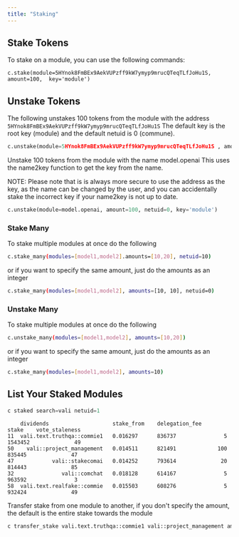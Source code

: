 ```yaml
---
title: "Staking"
---
```

## Stake Tokens

To stake on a module, you can use the following commands:

```
c.stake(module=5HYnok8FmBEx9AekVUPzff9kW7ymyp9mrucQTeqTLfJoHu1S, amount=100,  key='module')
```

## Unstake Tokens

The following unstakes 100 tokens from the module with the address `5HYnok8FmBEx9AekVUPzff9kW7ymyp9mrucQTeqTLfJoHu1S`
The default key is the root key (module) and the default netuid is 0 (commune).

```python
c.unstake(module=5HYnok8FmBEx9AekVUPzff9kW7ymyp9mrucQTeqTLfJoHu1S , amount=10, netuid=0,  key='module')
```

Unstake 100 tokens from the module with the name model.openai
This uses the name2key function to get the key from the name. 

NOTE:
Please note that is is always more secure to use the address as the key, as the name can be changed by the user, and you can accidentally stake the incorrect key if your name2key is not up to date. 

```python
c.unstake(module=model.openai, amount=100, netuid=0, key='module')
```

### Stake Many

To stake multiple modules at once do the following

```bash 
c.stake_many(modules=[model1,model2].amounts=[10,20], netuid=10)
```

or if you want to specify the same amount, just do the amounts as an integer

```bash 
c.stake_many(modules=[model1,model2], amounts=[10, 10], netuid=0)
```

### Unstake Many

To stake multiple modules at once do the following

```bash 
c.unstake_many(modules=[model1,model2], amounts=[10,20])
```

or if you want to specify the same amount, just do the amounts as an integer

```bash 
c.stake_many(modules=[model1,model2], amounts=10)
```


## List Your Staked Modules 
```python
c staked search=vali netuid=1
```

```
    dividends                    stake_from    delegation_fee          stake    vote_staleness
11  vali.text.truthqa::commie1   0.016297      836737               5  1543452              49
50    vali::project_management   0.014511      821491             100   835445              47
47            vali::stakecomai   0.014252      793614              20   814443              85
32               vali::comchat   0.018128      614167               5   963592               3
58  vali.text.realfake::commie   0.015503      608276               5   932424              49
```

Transfer stake from one module to another, if you don't specify the amount, the default is the entire stake towards the module

```bash
c transfer_stake vali.text.truthqa::commie1 vali::project_management amount=0.01 # default netuid=0
```
